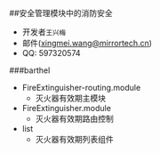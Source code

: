 ##安全管理模块中的消防安全
<!-- 灭火器有效期 -->
- 开发者`王兴梅`
- 邮件(xingmei.wang@mirrortech.cn)
- QQ: 597320574

###barthel

- FireExtinguisher-routing.module
  - 灭火器有效期主模块
- FireExtinguisher.module
  - 灭火器有效期路由控制
- list
  - 灭火器有效期列表组件